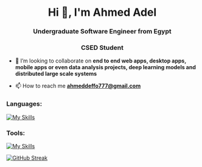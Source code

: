 <h1 align="center">Hi 👋, I'm Ahmed Adel</h1>
<h3 align="center">Undergraduate Software Engineer from Egypt</h3>
<h3 align="center">CSED Student</h3>



- 👯 I’m looking to collaborate on **end to end web apps, desktop apps, mobile apps or even data analysis projects, deep learning models and distributed large scale systems**

- 📫 How to reach me **ahmeddeffo777@gmail.com**

<h3 align="left">Languages:</h3>

  [![My Skills](https://skills.thijs.gg/icons?i=c,cpp,java,dart,js,ts,html,css,python)](https://skills.thijs.gg)


<h3 align="left">Tools:</h3>

[![My Skills](https://skills.thijs.gg/icons?i=angular,flutter,spring,nodejs,mongodb,postgresql,mysql,aws,supabase,tensorflow,git)](https://skills.thijs.gg)





[![GitHub Streak](http://github-readme-streak-stats.herokuapp.com?user=Deffo0&theme=dark&background=000000)](https://git.io/streak-stats)


